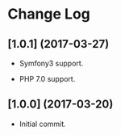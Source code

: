 # Change Log

## [1.0.1] (2017-03-27)

- Symfony3 support.

- PHP 7.0 support.

## [1.0.0] (2017-03-20)

- Initial commit.
